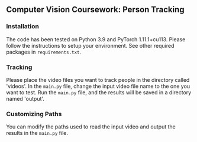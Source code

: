 ## Computer Vision Coursework: Person Tracking

### Installation
The code has been tested on Python 3.9 and PyTorch 1.11.1+cu113. Please follow the instructions to setup your environment. See other required packages in `requirements.txt`.

### Tracking
Please place the video files you want to track people in the directory called 'videos'. In the `main.py` file, change the input video file name to the one you want to test. Run the `main.py` file, and the results will be saved in a directory named 'output'.

### Customizing Paths
You can modify the paths used to read the input video and output the results in the `main.py` file.
